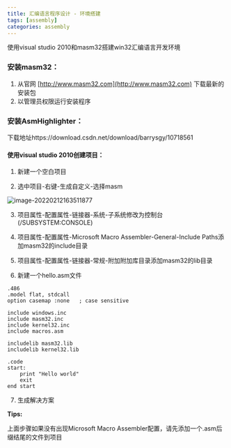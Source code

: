 ```yaml
---
title: 汇编语言程序设计 - 环境搭建
tags: [assembly]
categories: assembly
---
```

使用visual studio 2010和masm32搭建win32汇编语言开发环境

### 安装masm32：
1. 从官网 [http://www.masm32.com](http://www.masm32.com) 下载最新的安装包
2. 以管理员权限运行安装程序

### 安装AsmHighlighter：
下载地址https://download.csdn.net/download/barrysgy/10718561

#### 使用visual studio 2010创建项目：
1. 新建一个空白项目

2. 选中项目-右键-生成自定义-选择masm

![image-20220212163511877](D:/develop/Blog/images/image-20220212163511877.png)

3. 项目属性-配置属性-链接器-系统-子系统修改为控制台 (/SUBSYSTEM:CONSOLE)

4. 项目属性-配置属性-Microsoft Macro Assembler-General-Include Paths添加masm32的include目录

5. 项目属性-配置属性-链接器-常规-附加附加库目录添加masm32的lib目录

6. 新建一个hello.asm文件

```
.486
.model flat, stdcall
option casemap :none   ; case sensitive

include windows.inc
include masm32.inc
include kernel32.inc
include macros.asm

includelib masm32.lib
includelib kernel32.lib

.code
start:
    print "Hello world"
    exit
end start
```

7. 生成解决方案

**Tips:**

上面步骤如果没有出现Microsoft Macro Assembler配置，请先添加一个.asm后缀结尾的文件到项目

